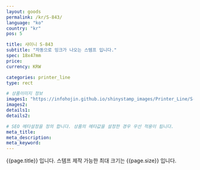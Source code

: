 ```yaml
---
layout: goods
permalink: /kr/S-843/
language: "ko"
country: "kr"
pos: 5

title: 샤이니 S-843
subtitle: "자동으로 잉크가 나오는 스템프 입니다."
spec: 18x47mm
price: 
currency: KRW

categories: printer_line
type: rect

# 상품이미지 정보
images1: "https://infohojin.github.io/shinystamp_images/Printer_Line/S-843/S-843_1.jpg"
images2:
details1:
details2:    

# SEO 메타설정을 정의 합니다. 상품의 메타값을 설정한 경우 우선 적용이 됩니다.
meta_title: 
meta_description:
meta_keyword:
---
```


{{page.title}} 입니다. 스템프 제작 가능한 최대 크기는 {{page.size}} 입니다. 